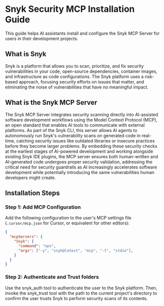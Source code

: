 # Snyk Security MCP Installation Guide

This guide helps AI assistants install and configure the Snyk MCP Server for users in their development projects.

## What is Snyk

Snyk is a platform that allows you to scan, prioritize, and fix security vulnerabilities in your code, open-source dependencies, container images, and infrastructure as code configurations. The Snyk platform uses a risk-based approach, focusing security efforts on issues that matter, and eliminating the noise of vulnerabilities that have no meaningful impact.

## What is the Snyk MCP Server

The Snyk MCP Server integrates security scanning directly into AI-assisted software development workflows using the Model Context Protocol (MCP), an open standard that enables AI tools to communicate with external platforms. As part of the Snyk CLI, this server allows AI agents to autonomously run Snyk's vulnerability scans on generated code in real-time, catching security issues like outdated libraries or insecure practices before they become larger problems. By embedding these security checks at the earliest stages of AI-powered development and working alongside existing Snyk IDE plugins, the MCP server ensures both human-written and AI-generated code undergoes proper security validation, addressing the critical need for security guardrails as AI increasingly accelerates software development while potentially introducing the same vulnerabilities human developers might create.

## Installation Steps

### Step 1: Add MCP Configuration

Add the following configuration to the user's MCP settings file (`.cursor/mcp.json` for Cursor, or equivalent for other editors):

```json
{
  "mcpServers": {
    "Snyk": {
      "command": "npx",
      "args": ["-y", "snyk@latest", "mcp", "-t", "stdio"],
    }
  }
}
```

### Step 2: Authenticate and Trust folders

Use the snyk_auth tool to authenticate the user to the Snyk platform. Then, invoke the snyk_trust tool with the path to the current project's directory to confirm the user trusts Snyk to perform security scans of its contents.

